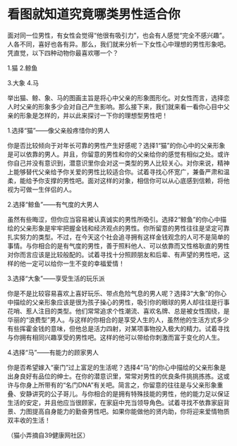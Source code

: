 # 看图就知道究竟哪类男性适合你

面对同一位男性，有女性会觉得“他很有吸引力”，也会有人感觉“完全不感兴趣”。人各不同，喜好也各有异。那么，我们就来分析一下女性心中理想的男性形象吧。凭直觉，以下四种动物你最喜欢哪一个？ 

1.猫 2.鲸鱼 

3.大象 4.马 

举出猫、鲸、象、马的图画主旨是将心中父亲的形象图形化。对女性而言，选择恋人时父亲的形象多少会对自己产生影响。那么接下来，我们就来看一看你心目中父亲的形象是怎样的，并以此来探讨一下你的理想型男性吧！ 

1.选择“猫”——像父亲般疼惜你的男人 

你是否比较倾向于对年长可靠的男性产生好感呢？选择1“猫”的你心中的父亲形象是可以依靠的男人。并且，你留意的男性和你的父亲给你的感觉有相似之处。或许你自己并没有意识到，潜意识里你会对这一类型的男人比较关心。对你来说，精神上能够替代父亲给予你关爱的男性比较适合你。试着寻找心怀宽广，兼备严肃和温柔，能给予你支撑的男性吧。面对这样的对象，相信你可以从心底感到信赖，将他视为可做一生伴侣的人。 

2.选择“鲸鱼”——有气度的大男人 

虽然有些晦涩，但你应当容易被认真诚实的男性所吸引。选择2“鲸鱼”的你心中描绘的父亲形象是牢牢把握金钱和经济观点的男性。你所留意的男性往往是坚定可靠扎实努力的类型。不过，在今天这个社会追寻拥有这样金钱观念的人可不是简单的事情。与你相合的是有气度的男性，善于照料他人、可以依靠而又性格耿直的男性对你而言应该是比较般配的。试着寻找十分照顾朋友和后辈、有声望的男性吧，这样的他一定可以给你一生不变的幸福爱情！ 

3.选择“大象”——享受生活的玩乐派 

你是不是比较容易喜欢上喜好玩乐、带点危险气息的男人呢？选择3“大象”的你心中描绘的父亲形象应该是很为孩子操心的男性，吸引你的眼球的男人却往往是行事花哨、惹人注目的类型。他们常常追求个性潮流、喜欢名牌、总是被女性围绕，是华丽的“浪费型”男人。与这样的你相合的是享受人生的人，虽然他的生活方式多少有些挥霍金钱的意味，但他总是活力四射，对某项事物投入极大的精力。试着寻找与你拥有相同兴趣享受的男性吧。这样的他可以带给你刺激而富于变化的人生。 

4.选择“马”——有能力的顾家男人 

你是否希望嫁入“豪门”过上富足的生活呢？选择4“马”的你心中描绘的父亲形象是出身良好有品位的绅士。在你的潜意识里，常常对男性的优良条件挑挑拣拣。这或许与你身上所带有的“名门DNA”有关吧。简言之，你留意的往往是与父亲形象重叠、安静讲究的公子哥儿。与你相合的是拥有特殊技能的男性，他的能力足以保证生活的安定，并且他应当很顾家，在家庭中充当领导角色。试着寻找不依靠家庭背景、力图提高自身能力的勤奋男性吧。如果你能做他的贤内助，你将迎来爱情物质双丰收的生活！ 

（猫小弄摘自39健康网社区）